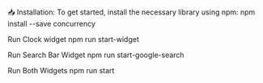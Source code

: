 📥 Installation:
To get started, install the necessary library using npm:
npm install --save concurrency

Run Clock widget
npm run start-widget

Run Search Bar Widget
npm run start-google-search

Run Both Widgets
npm run start
